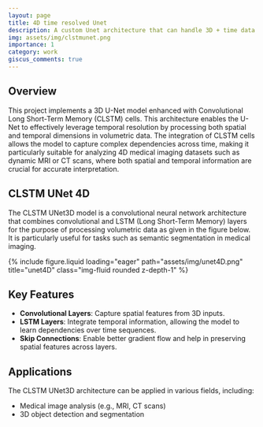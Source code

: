 ```yaml
---
layout: page
title: 4D time resolved Unet
description: A custom Unet architecture that can handle 3D + time data.
img: assets/img/clstmunet.png
importance: 1
category: work
giscus_comments: true
---
```


## Overview

This project implements a 3D U-Net model enhanced with Convolutional Long Short-Term Memory (CLSTM) cells. This architecture enables the U-Net to effectively leverage temporal resolution by processing both spatial and temporal dimensions in volumetric data. The integration of CLSTM cells allows the model to capture complex dependencies across time, making it particularly suitable for analyzing 4D medical imaging datasets such as dynamic MRI or CT scans, where both spatial and temporal information are crucial for accurate interpretation.

## CLSTM UNet 4D

The CLSTM UNet3D model is a convolutional neural network architecture that combines convolutional and LSTM (Long Short-Term Memory) layers for the purpose of processing volumetric data as given in the figure below. It is particularly useful for tasks such as semantic segmentation in medical imaging.

<div class="row">
    <div class="col-sm mt-3 mt-md-0">
        {% include figure.liquid loading="eager" path="assets/img/unet4D.png" title="unet4D" class="img-fluid rounded z-depth-1" %}
    </div>
</div>

## Key Features

- **Convolutional Layers**: Capture spatial features from 3D inputs.
- **LSTM Layers**: Integrate temporal information, allowing the model to learn dependencies over time sequences.
- **Skip Connections**: Enable better gradient flow and help in preserving spatial features across layers.

## Applications

The CLSTM UNet3D architecture can be applied in various fields, including:

- Medical image analysis (e.g., MRI, CT scans)
- 3D object detection and segmentation
